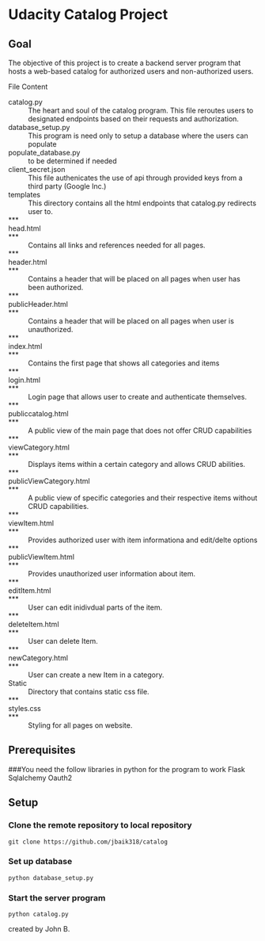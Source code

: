 # Udacity Catalog Project

## Goal
The objective of this project is to create a backend server program that hosts a web-based catalog for authorized users and non-authorized users.

File Content 
<dl>
    <dt>catalog.py</dt>
    <dd>The heart and soul of the catalog program. This file reroutes users to designated endpoints based on their requests and authorization.</dd>
    <dt>database_setup.py</dt>
    <dd>This program is need only to setup a database where the users can populate</dd>
    <dt>populate_database.py</dt>
    <dd>to be determined if needed</dd>
    <dt>client_secret.json</dt>
    <dd>This file authenicates the use of api through provided keys from a third party (Google Inc.)</dd>
    <dt>templates</dt>
    <dd>This directory contains all the html endpoints that catalog.py redirects user to.</dd>
    ***<dt>head.html</dt>
    ***<dd>Contains all links and references needed for all pages.</dd>
    ***<dt>header.html</dt>
    ***<dd>Contains a header that will be placed on all pages when user has been authorized.</dd>
    ***<dt>publicHeader.html</dt>
    ***<dd>Contains a header that will be placed on all pages when user is unauthorized.</dd>
    ***<dt>index.html</dt>
    ***<dd>Contains the first page that shows all categories and items</dd>
    ***<dt>login.html</dt>
    ***<dd>Login page that allows user to create and authenticate themselves.</dd>
    ***<dt>publiccatalog.html</dt>
    ***<dd>A public view of the main page that does not offer CRUD capabilities</dd>
    ***<dt>viewCategory.html</dt>
    ***<dd>Displays items within a certain category and allows CRUD abilities.</dd>
    ***<dt>publicViewCategory.html</dt>
    ***<dd>A public view of specific categories and their respective items without CRUD capabilities.</dd>
    ***<dt>viewItem.html</dt>
    ***<dd>Provides authorized user with item informationa and edit/delte options</dd>
    ***<dt>publicViewItem.html</dt>
    ***<dd>Provides unauthorized user information about item.</dd>
    ***<dt>editItem.html</dt>
    ***<dd>User can edit inidivdual parts of the item.</dd>
    ***<dt>deleteItem.html</dt>
    ***<dd>User can delete Item.</dd>
    ***<dt>newCategory.html</dt>
    ***<dd>User can create a new Item in a category.</dd>
    <dt>Static</dt>
    <dd>Directory that contains static css file.</dd>
    ***<dt>styles.css</dt>
    ***<dd>Styling for all pages on website.</dd>
</dl>

## Prerequisites

###You need the follow libraries in python for the program to work
Flask
Sqlalchemy
Oauth2

## Setup

### Clone the remote repository to local repository
```
git clone https://github.com/jbaik318/catalog
```

### Set up database
``` 
python database_setup.py
```

### Start the server program
```
python catalog.py
```


created by John B.

